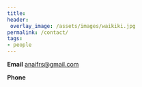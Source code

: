 ```yaml
---
title:
header:
 overlay_image: /assets/images/waikiki.jpg
permalink: /contact/
tags:
- people
---
```

**Email**  anaifrs@gmail.com 

**Phone** 


